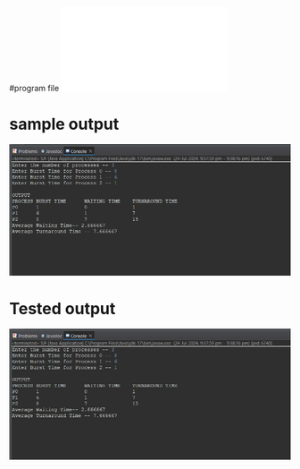 
#program file
![program file](SJF.java)

# sample output
![programoutput](programoutput.png.jpeg)

# Tested output
![testedoutput](testedoutput.png.jpeg)
